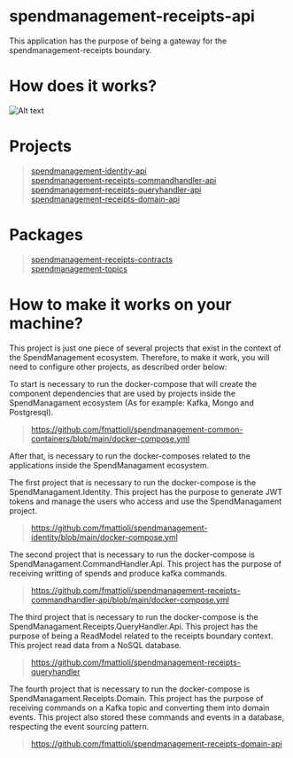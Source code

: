 # spendmanagement-receipts-api
This application has the purpose of being a gateway for the spendmanagement-receipts boundary.

# How does it works?
![Alt text](Diagram-Boundary.jpg?raw=true "Title")

# Projects
> [spendmanagement-identity-api](https://github.com/fmattioli/spendmanagement-identity) <br/>
> [spendmanagement-receipts-commandhandler-api](https://github.com/fmattioli/spendmanagement-receipts-commandhandler-api)  <br/>
> [spendmanagement-receipts-queryhandler-api](https://github.com/fmattioli/spendmanagement-receipts-queryhandler-api)  <br/>
> [spendmanagement-receipts-domain-api](https://github.com/fmattioli/spendmanagement-receipts-domain-api)  <br/>

#  Packages
> [spendmanagement-receipts-contracts](https://github.com/fmattioli/spendmanagement-receipts-contracts) <br/>
> [spendmanagement-topics](https://github.com/fmattioli/spendmanagement-topics) <br/>


# How to make it works on your machine?
This project is just one piece of several projects that exist in the context of the SpendManagement ecosystem.
Therefore, to make it work, you will need to configure other projects, as described order below:

To start is necessary to run the docker-compose that will create the component dependencies that are used by projects inside the SpendManagament ecosystem (As for example: Kafka, Mongo and Postgresql).
> https://github.com/fmattioli/spendmanagement-common-containers/blob/main/docker-compose.yml

After that, is necessary to run the docker-composes related to the applications inside the SpendManagament ecosystem.

The first project that is necessary to run the docker-compose is the SpendManagament.Identity. This project has the purpose to generate JWT tokens and manage the users who access and use the SpendManagament project.
>https://github.com/fmattioli/spendmanagement-identity/blob/main/docker-compose.yml

The second project that is necessary to run the docker-compose is SpendManagament.CommandHandler.Api. This project has the purpose of receiving writting of spends and produce kafka commands.
> https://github.com/fmattioli/spendmanagement-receipts-commandhandler-api/blob/main/docker-compose.yml

The third project that is necessary to run the docker-compose is the SpendManagament.Receipts.QueryHandler.Api. This project has the purpose of being a ReadModel related to the receipts boundary context.
This project read data from a NoSQL database. 
> https://github.com/fmattioli/spendmanagement-receipts-queryhandler

The fourth project that is necessary to run the docker-compose is SpendManagament.Receipts.Domain. This project has the purpose of receiving commands on a Kafka topic and converting them into domain events. This project also stored these commands and events in a database, respecting the event sourcing pattern.
> https://github.com/fmattioli/spendmanagement-receipts-domain-api
